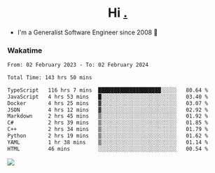 <h1 align="center">Hi <a href="https://www.hackerrank.com/erasmosaraujo">.</a></h1>
 
- I'm a Generalist Software Engineer  since 2008 🚀
<!--  
<p align="left">
  <a href="https://github.com/erasmosoares/github-readme-stats">
    <img
      align="center"
      src="https://github-readme-stats.vercel.app/api/top-langs/?username=erasmosoares&theme=radical&layout=compact"
    />
  </a>
  <a href="https://github.com/erasmosoares/github-readme-stats">
    [![Harlok's WakaTime stats](https://github-readme-stats.vercel.app/api/wakatime?username=ffflabs)](https://github.com/anuraghazra/github-readme-stats)
  </a>
</p>

<!--
 ### Repo 
 
<p align="left">
 <a href="https://github.com/erasmosoares/github-readme-stats">
    <img
      align="center"
      height="165"
      src="https://github-readme-stats.vercel.app/api/pin?username=erasmosoares&repo=sample-node&title_color=fff&icon_color=f9f9f9&text_color=9f9f9f&bg_color=151515"
    />
  </a>
  <a href="https://github.com/erasmosoares/github-readme-stats">
    <img
      align="center"
      height="165"
      src="https://github-readme-stats.vercel.app/api/pin?username=erasmosoares&repo=sample-node&title_color=fff&icon_color=f9f9f9&text_color=9f9f9f&bg_color=151515"
    />
  </a>
</p>
-->

 ### Wakatime 

<!--START_SECTION:waka-->

```txt
From: 02 February 2023 - To: 02 February 2024

Total Time: 143 hrs 50 mins

TypeScript   116 hrs 7 mins  ████████████████████░░░░░   80.64 %
JavaScript   4 hrs 53 mins   █░░░░░░░░░░░░░░░░░░░░░░░░   03.40 %
Docker       4 hrs 25 mins   ▓░░░░░░░░░░░░░░░░░░░░░░░░   03.07 %
JSON         4 hrs 12 mins   ▓░░░░░░░░░░░░░░░░░░░░░░░░   02.92 %
Markdown     2 hrs 45 mins   ▒░░░░░░░░░░░░░░░░░░░░░░░░   01.92 %
C#           2 hrs 39 mins   ▒░░░░░░░░░░░░░░░░░░░░░░░░   01.85 %
C++          2 hrs 34 mins   ▒░░░░░░░░░░░░░░░░░░░░░░░░   01.79 %
Python       2 hrs 19 mins   ▒░░░░░░░░░░░░░░░░░░░░░░░░   01.62 %
YAML         1 hr 38 mins    ▒░░░░░░░░░░░░░░░░░░░░░░░░   01.14 %
HTML         46 mins         ░░░░░░░░░░░░░░░░░░░░░░░░░   00.54 %
```

<!--END_SECTION:waka-->

![](https://komarev.com/ghpvc/?username=erasmosoares&color=brightgreen)
